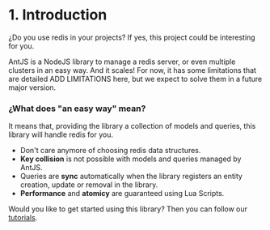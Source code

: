 # 1. Introduction

¿Do you use redis in your projects? If yes, this project could be interesting for you.

AntJS is a NodeJS library to manage a redis server, or even multiple clusters in an easy way. And it scales! For now, it has some limitations that are detailed <TODO>ADD LIMITATIONS</TODO> here, but we expect to solve them in a future major version.

### ¿What does "an easy way" mean?

It means that, providing the library a collection of models and queries, this library will handle redis for you.

* Don't care anymore of choosing redis data structures.
* __Key collision__ is not possible with models and queries managed by AntJS.
* Queries are __sync__ automatically when the library registers an entity creation, update or removal in the library.
* __Performance__ and __atomicy__ are guaranteed using Lua Scripts.

Would you like to get started using this library? Then you can follow our [tutorials](../tutorial/introduction.md).
